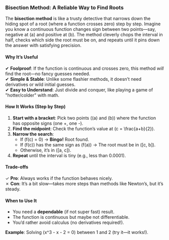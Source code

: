 ### **Bisection Method: A Reliable Way to Find Roots**  

The **bisection method** is like a trusty detective that narrows down the hiding spot of a root (where a function crosses zero) step by step. Imagine you know a continuous function changes sign between two points—say, negative at \(a\) and positive at \(b\). The method cleverly chops the interval in half, checks which side the root must be on, and repeats until it pins down the answer with satisfying precision.  

#### **Why It’s Useful**  
✔ **Foolproof**: If the function is continuous and crosses zero, this method *will* find the root—no fancy guesses needed.  
✔ **Simple & Stable**: Unlike some flashier methods, it doesn’t need derivatives or wild initial guesses.  
✔ **Easy to Understand**: Just divide and conquer, like playing a game of "hotter/colder" with math.  

#### **How It Works (Step by Step)**  
1. **Start with a bracket**: Pick two points (\(a\) and \(b\)) where the function has opposite signs (one +, one -).  
2. **Find the midpoint**: Check the function’s value at \(c = \frac{a+b}{2}\).  
3. **Narrow the search**:  
   - If \(f(c) = 0\) → **Bingo!** Root found.  
   - If \(f(c)\) has the same sign as \(f(a)\) → The root must be in \([c, b]\).  
   - Otherwise, it’s in \([a, c]\).  
4. **Repeat** until the interval is tiny (e.g., less than 0.0001).  

#### **Trade-offs**  
✓ **Pro**: Always works if the function behaves nicely.  
✗ **Con**: It’s a bit slow—takes more steps than methods like Newton’s, but it’s steady.  

#### **When to Use It**  
- You need a **dependable** (if not super fast) result.  
- The function is continuous but maybe not differentiable.  
- You’d rather avoid calculus (no derivatives required!).  

**Example**: Solving \(x^3 - x - 2 = 0\) between 1 and 2 (try it—it works!).  
